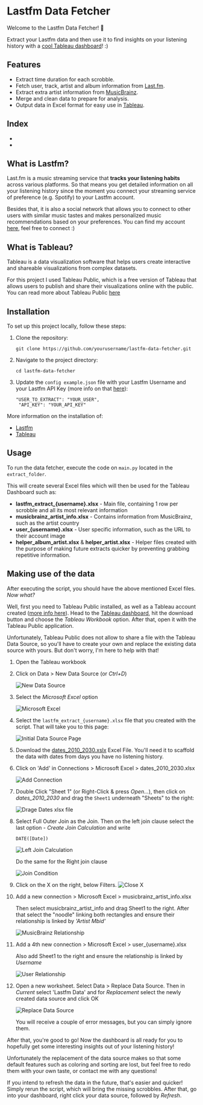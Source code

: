 # Lastfm Data Fetcher

Welcome to the Lastfm Data Fetcher! 🎉

Extract your Lastfm data and then use it to find insights on your listening history with a [cool Tableau dashboard](https://public.tableau.com/app/profile/ruiarpereira/viz/LastfmUserAnalytics/UserDashboard)! :)

## Features
- Extract time duration for each scrobble.
- Fetch user, track, artist and album information from [Last.fm](https://www.last.fm/user/Tyains).
- Extract extra artist information from [MusicBrainz](https://musicbrainz.org/).
- Merge and clean data to prepare for analysis.
- Output data in Excel format for easy use in [Tableau](https://public.tableau.com/app/discover).

## Index
- 
-

## What is Lastfm?
Last.fm is a music streaming service that **tracks your listening habits** across various platforms. So that means you get detailed information on all your listening history since the moment you connect your streaming service of preference (e.g. Spotify) to your Lastfm account.

Besides that, it is also a social network that allows you to connect to other users with similar music tastes and makes personalized music recommendations based on your preferences. You can find my account [here](https://www.last.fm/user/Tyains), feel free to connect :)

## What is Tableau?
Tableau is a data visualization software that helps users create interactive and shareable visualizations from complex datasets.

For this project I used Tableau Public, which is a free version of Tableau that allows users to publish and share their visualizations online with the public.
You can read more about Tableau Public [here](https://www.tableau.com/blog/beginners-guide-tableau-public)

## Installation
To set up this project locally, follow these steps:
1. Clone the repository:
   ```
   git clone https://github.com/yourusername/lastfm-data-fetcher.git
   ```
2. Navigate to the project directory:
   ```
   cd lastfm-data-fetcher
   ```
3. Update the `config example.json` file with your Lastfm Username and your Lastfm API Key (more info on that [here](getting_started/with_Lastfm/get_Lastfm_API_key.md)):
   ```
   "USER_TO_EXTRACT": "YOUR_USER",
    "API_KEY": "YOUR_API_KEY"
   ```

More information on the installation of:
- [Lastfm](getting_started/with_Lastfm/)
- [Tableau](getting_started/with_Tableau/)


## Usage
To run the data fetcher, execute the code on `main.py` located in the `extract_folder`.

This will create several Excel files which will then be used for the Tableau Dashboard such as:

- **lastfm_extract_{username}.xlsx** - Main file, containing 1 row per scrobble and all its most relevant information
- **musicbrainz_artist_info.xlsx** - Contains information from MusicBrainz, such as the artist country
- **user_{username}.xlsx** - User specific information, such as the URL to their account image
- **helper_album_artist.xlsx** & **helper_artist.xlsx** - Helper files created with the purpose of making future extracts quicker by preventing grabbing repetitive information.


## Making use of the data

After executing the script, you should have the above mentioned Excel files. *Now what?*

Well, first you need to Tableau Public installed, as well as a Tableau account created ([more info here](getting_started/with_Tableau/create_TableauPublic_account)).
Head to the [Tableau dashboard](https://public.tableau.com/app/profile/ruiarpereira/viz/LastfmUserAnalytics/UserDashboard), hit the download button and choose the *Tableau Workbook* option. After that, open it with the Tableau Public application.

Unfortunately, Tableau Public does not allow to share a file with the Tableau Data Source, so you'll have to create your own and replace the existing data source with yours. But don't worry, I'm here to help with that!

1. Open the Tableau workbook
2. Click on Data > New Data Source (or *Ctrl+D*)

    ![New Data Source](images/01_New_Data_Source.png)
3. Select the *Microsoft Excel* option

    ![Microsoft Excel](images/02_MicrosoftExcel.png)

4. Select the `lastfm_extract_{username}.xlsx` file that you created with the script. That will take you to this page:

    ![Initial Data Source Page](images/03_Initial_DS_Page.png)

5. Download the [dates_2010_2030.xslx](extract_folder/dates_2010_2030.xlsx) Excel File. You'll need it to scaffold the data with dates from days you have no listening history.
6. Click on 'Add' in Connections > Microsoft Excel > dates_2010_2030.xlsx

    ![Add Connection](images/04_Add_Connection.png)

7. Double Click "Sheet 1" (or Right-Click & press *Open...*), then click on *dates_2010_2030* and drag the `Sheet1` underneath "Sheets" to the right:

    ![Drage Dates xlsx file](images/05_Drag_Dates_File.png)

8. Select Full Outer Join as the Join. Then on the left join clause select the last option - *Create Join Calculation* and write    
    ```
    DATE([Date])
    ```
    ![Left Join Calculation](images/06_Left_Join_Calculation.png)

    Do the same for the Right join clause

    ![Join Condition](images/07_Join_Condition.png)

9. Click on the X on the right, below Filters.
    ![Close X](images/08_Close_X.png)

10. Add a new connection > Microsoft Excel > musicbrainz_artist_info.xlsx

    Then select musicbrainz_artist_info and drag Sheet1 to the right. After that select the "noodle" linking both rectangles and ensure their relationship is linked by *'Artist Mbid'*

    ![MusicBrainz Relationship](images/09_MusicBrainz_Relationship.png)

11. Add a 4th new connection > Microsoft Excel > user_{username}.xlsx

    Also add Sheet1 to the right and ensure the relationship is linked by *Username*

    ![User Relationship](images/10_User_Relationship.png)

12. Open a new worksheet. Select Data > Replace Data Source. Then in *Current* select 'Lastfm Data' and for *Replacement* select the newly created data source and click OK

    ![Replace Data Source](images/11_Replace_Data_Source.png)

    You will receive a couple of error messages, but you can simply ignore them.

After that, you're good to go! Now the dashboard is all ready for you to hopefully get some interesting insights out of your listening history!

Unfortunately the replacement of the data source makes so that some default features such as coloring and sorting are lost, but feel free to redo them with your own taste, or contact me with any questions!

If you intend to refresh the data in the future, that's easier and quicker!
Simply rerun the script, which will bring the missing scrobbles. After that, go into your dashboard, right click your data source, followed by *Refresh*.